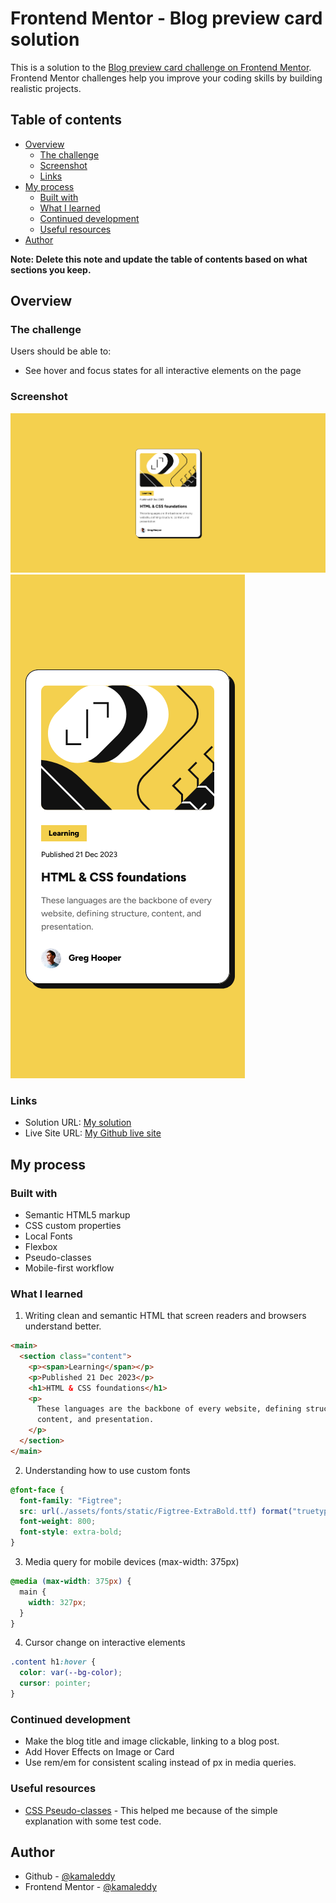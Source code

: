 # Frontend Mentor - Blog preview card solution

This is a solution to the [Blog preview card challenge on Frontend Mentor](https://www.frontendmentor.io/challenges/blog-preview-card-ckPaj01IcS). Frontend Mentor challenges help you improve your coding skills by building realistic projects.

## Table of contents

- [Overview](#overview)
  - [The challenge](#the-challenge)
  - [Screenshot](#screenshot)
  - [Links](#links)
- [My process](#my-process)
  - [Built with](#built-with)
  - [What I learned](#what-i-learned)
  - [Continued development](#continued-development)
  - [Useful resources](#useful-resources)
- [Author](#author)

**Note: Delete this note and update the table of contents based on what sections you keep.**

## Overview

### The challenge

Users should be able to:

- See hover and focus states for all interactive elements on the page

### Screenshot

![](./screenshot/Desktop%20View.png)
![](./screenshot/Mobile%20View.png)

### Links

- Solution URL: [My solution](https://www.frontendmentor.io/solutions/blog-preview-card-using-flexbox-and-media-query-hNhFcWDSiK)
- Live Site URL: [My Github live site](https://kamaleddy.github.io/blog-preview-card/)

## My process

### Built with

- Semantic HTML5 markup
- CSS custom properties
- Local Fonts
- Flexbox
- Pseudo-classes
- Mobile-first workflow

### What I learned

1. Writing clean and semantic HTML that screen readers and browsers understand better.

```html
<main>
  <section class="content">
    <p><span>Learning</span></p>
    <p>Published 21 Dec 2023</p>
    <h1>HTML & CSS foundations</h1>
    <p>
      These languages are the backbone of every website, defining structure,
      content, and presentation.
    </p>
  </section>
</main>
```

2. Understanding how to use custom fonts

```css
@font-face {
  font-family: "Figtree";
  src: url(./assets/fonts/static/Figtree-ExtraBold.ttf) format("truetype");
  font-weight: 800;
  font-style: extra-bold;
}
```

3. Media query for mobile devices (max-width: 375px)

```css
@media (max-width: 375px) {
  main {
    width: 327px;
  }
}
```

4. Cursor change on interactive elements

```css
.content h1:hover {
  color: var(--bg-color);
  cursor: pointer;
}
```

### Continued development

- Make the blog title and image clickable, linking to a blog post.
- Add Hover Effects on Image or Card
- Use rem/em for consistent scaling instead of px in media queries.

### Useful resources

- [CSS Pseudo-classes](https://www.geeksforgeeks.org/css/css-pseudo-classes/) - This helped me because of the simple explanation with some test code.

## Author

- Github - [@kamaleddy](https://github.com/kamaleddy)
- Frontend Mentor - [@kamaleddy](https://www.frontendmentor.io/profile/kamaleddy)
